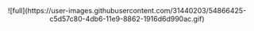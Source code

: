 
<center>
![full](https://user-images.githubusercontent.com/31440203/54866425-c5d57c80-4db6-11e9-8862-1916d6d990ac.gif)
</center>
  
